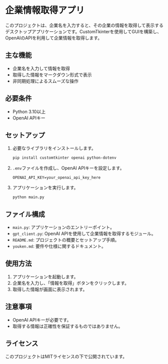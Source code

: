 # 企業情報取得アプリ

このプロジェクトは、企業名を入力すると、その企業の情報を取得して表示するデスクトップアプリケーションです。CustomTkinterを使用してGUIを構築し、OpenAIのAPIを利用して企業情報を取得します。

## 主な機能
- 企業名を入力して情報を取得
- 取得した情報をマークダウン形式で表示
- 非同期処理によるスムーズな操作

## 必要条件
- Python 3.10以上
- OpenAI APIキー

## セットアップ
1. 必要なライブラリをインストールします。

   ```bash
   pip install customtkinter openai python-dotenv
   ```

2. `.env`ファイルを作成し、OpenAI APIキーを設定します。

   ```env
   OPENAI_API_KEY=your_openai_api_key_here
   ```

3. アプリケーションを実行します。

   ```bash
   python main.py
   ```

## ファイル構成
- `main.py`: アプリケーションのエントリーポイント。
- `gpt_client.py`: OpenAI APIを使用して企業情報を取得するモジュール。
- `README.md`: プロジェクトの概要とセットアップ手順。
- `youken.md`: 要件や仕様に関するドキュメント。

## 使用方法
1. アプリケーションを起動します。
2. 企業名を入力し、「情報を取得」ボタンをクリックします。
3. 取得した情報が画面に表示されます。

## 注意事項
- OpenAI APIキーが必要です。
- 取得する情報は正確性を保証するものではありません。

## ライセンス
このプロジェクトはMITライセンスの下で公開されています。